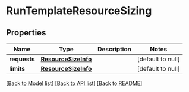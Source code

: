 # RunTemplateResourceSizing
## Properties

Name | Type | Description | Notes
------------ | ------------- | ------------- | -------------
**requests** | [**ResourceSizeInfo**](ResourceSizeInfo.md) |  | [default to null]
**limits** | [**ResourceSizeInfo**](ResourceSizeInfo.md) |  | [default to null]

[[Back to Model list]](../README.md#documentation-for-models) [[Back to API list]](../README.md#documentation-for-api-endpoints) [[Back to README]](../README.md)

